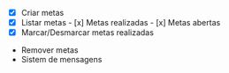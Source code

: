 - [x] Criar metas
- [x] Listar metas
        - [x] Metas realizadas
        - [x] Metas abertas
- [x] Marcar/Desmarcar metas realizadas
- Remover metas
- Sistem de mensagens